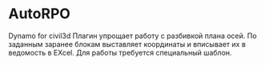 # AutoRPO 
Dynamo for civil3d
Плагин упрощает работу с разбивкой плана осей. 
По заданным заранее блокам выставляет координаты и вписывает их в ведомость в EXcel.
Для работы требуется специальный шаблон.

